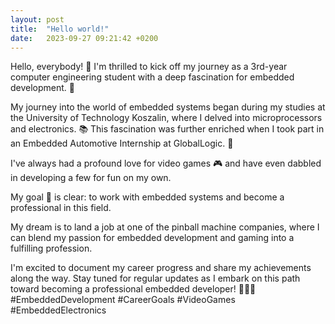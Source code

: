 ```yaml
---
layout: post
title:  "Hello world!"
date:   2023-09-27 09:21:42 +0200
---
```

Hello, everybody! 👋 I'm thrilled to kick off my journey as a 3rd-year computer engineering student with a deep fascination for embedded development. 🚀

My journey into the world of embedded systems began during my studies at the University of Technology Koszalin, where I delved into microprocessors and electronics. 📚 This fascination was further enriched when I took part in an Embedded Automotive Internship at GlobalLogic. 💼

I've always had a profound love for video games 🎮 and have even dabbled in developing a few for fun on my own.

My goal 🎯 is clear: to work with embedded systems and become a professional in this field.

My dream is to land a job at one of the pinball machine companies, where I can blend my passion for embedded development and gaming into a fulfilling profession.

I'm excited to document my career progress and share my achievements along the way. Stay tuned for regular updates as I embark on this path toward becoming a professional embedded developer! 🧑🏼‍💻 #EmbeddedDevelopment #CareerGoals #VideoGames #EmbeddedElectronics